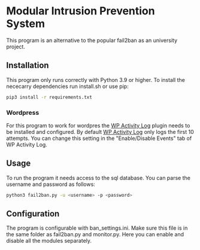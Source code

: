 # Modular Intrusion Prevention System

This program is an alternative to the popular fail2ban as an university project.

## Installation

This program only runs correctly with Python 3.9 or higher. To install the nececarry dependencies run install.sh or use pip:

```bash
pip3 install -r requirements.txt
```

### Wordpress

For this program to work for wordpres the [WP Activity Log](https://wordpress.org/plugins/wp-security-audit-log/) plugin needs to be installed and configured. By default [WP Activity Log](https://wordpress.org/plugins/wp-security-audit-log/) only logs the first 10 attempts. You can change this setting in the "Enable/Disable Events" tab of WP Activity Log.

## Usage

To run the program it needs access to the sql database. You can parse the username and password as follows:

```bash
python3 fail2ban.py -u <username> -p <password>
```

## Configuration

The program is configurable with ban_settings.ini. Make sure this file is in the same folder as fail2ban.py and monitor.py. Here you can enable and disable all the modules separately.
